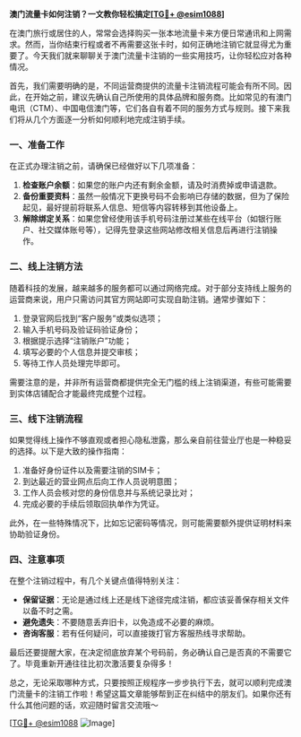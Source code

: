 **澳门流量卡如何注销？一文教你轻松搞定[[TG💪+ @esim1088](https://t.me/s/esim1088)]**

在澳门旅行或居住的人，常常会选择购买一张本地流量卡来方便日常通讯和上网需求。然而，当你结束行程或者不再需要这张卡时，如何正确地注销它就显得尤为重要了。今天我们就来聊聊关于澳门流量卡注销的一些实用技巧，让你轻松应对各种情况。

首先，我们需要明确的是，不同运营商提供的流量卡注销流程可能会有所不同。因此，在开始之前，建议先确认自己所使用的具体品牌和服务商。比如常见的有澳门电讯（CTM）、中国电信澳门等，它们各自有着不同的服务方式与规则。接下来我们将从几个方面逐一分析如何顺利地完成注销手续。

### 一、准备工作

在正式办理注销之前，请确保已经做好以下几项准备：
1. **检查账户余额**：如果您的账户内还有剩余金额，请及时消费掉或申请退款。
2. **备份重要资料**：虽然一般情况下更换号码不会影响已存储的数据，但为了保险起见，最好提前将联系人信息、短信等内容转移到其他设备上。
3. **解除绑定关系**：如果您曾经使用该手机号码注册过某些在线平台（如银行账户、社交媒体账号等），记得先登录这些网站修改相关信息后再进行注销操作。

### 二、线上注销方法

随着科技的发展，越来越多的服务都可以通过网络完成。对于部分支持线上服务的运营商来说，用户只需访问其官方网站即可实现自助注销。通常步骤如下：

1. 登录官网后找到“客户服务”或类似选项；
2. 输入手机号码及验证码验证身份；
3. 根据提示选择“注销账户”功能；
4. 填写必要的个人信息并提交审核；
5. 等待工作人员处理完毕即可。

需要注意的是，并非所有运营商都提供完全无门槛的线上注销渠道，有些可能需要到实体店铺配合才能最终完成整个过程。

### 三、线下注销流程

如果觉得线上操作不够直观或者担心隐私泄露，那么亲自前往营业厅也是一种稳妥的选择。以下是大致的操作指南：

1. 准备好身份证件以及需要注销的SIM卡；
2. 到达最近的营业网点后向工作人员说明意图；
3. 工作人员会核对您的身份信息并与系统记录比对；
4. 完成必要的手续后领取回执单作为凭证。

此外，在一些特殊情况下，比如忘记密码等情况，则可能需要额外提供证明材料来协助验证身份。

### 四、注意事项

在整个注销过程中，有几个关键点值得特别关注：
- **保留证据**：无论是通过线上还是线下途径完成注销，都应该妥善保存相关文件以备不时之需。
- **避免遗失**：不要随意丢弃旧卡，以免造成不必要的麻烦。
- **咨询客服**：若有任何疑问，可以直接拨打官方客服热线寻求帮助。

最后还要提醒大家，在决定彻底放弃某个号码前，务必确认自己是否真的不需要它了。毕竟重新开通往往比初次激活要复杂得多！

总之，无论采取哪种方式，只要按照正规程序一步步执行下去，就可以顺利完成澳门流量卡的注销工作啦！希望这篇文章能够帮到正在纠结中的朋友们。如果你还有什么其他问题的话，欢迎随时留言交流哦～

[[TG💪+ @esim1088](https://t.me/s/esim1088) ![Image](https://i.postimg.cc/4NQfJmqS/Snipaste-2025-05-13-00-14-12.png)]